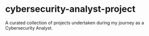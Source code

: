 # cybersecurity-analyst-project
A curated collection of projects undertaken during my journey as a Cybersecurity Analyst.
